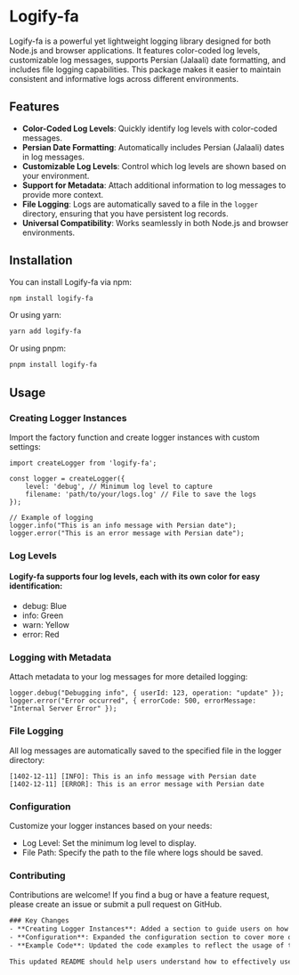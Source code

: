 # Logify-fa

Logify-fa is a powerful yet lightweight logging library designed for both Node.js and browser applications. It features color-coded log levels, customizable log messages, supports Persian (Jalaali) date formatting, and includes file logging capabilities. This package makes it easier to maintain consistent and informative logs across different environments.

## Features

- **Color-Coded Log Levels**: Quickly identify log levels with color-coded messages.
- **Persian Date Formatting**: Automatically includes Persian (Jalaali) dates in log messages.
- **Customizable Log Levels**: Control which log levels are shown based on your environment.
- **Support for Metadata**: Attach additional information to log messages to provide more context.
- **File Logging**: Logs are automatically saved to a file in the `logger` directory, ensuring that you have persistent log records.
- **Universal Compatibility**: Works seamlessly in both Node.js and browser environments.

## Installation

You can install Logify-fa via npm:

```bash
npm install logify-fa
```

Or using yarn:

```bash
yarn add logify-fa
```
Or using pnpm:

```bash
pnpm install logify-fa
```

## Usage
### Creating Logger Instances

Import the factory function and create logger instances with custom settings:

```ecmascript 6
import createLogger from 'logify-fa';

const logger = createLogger({
    level: 'debug', // Minimum log level to capture
    filename: 'path/to/your/logs.log' // File to save the logs
});

// Example of logging
logger.info("This is an info message with Persian date");
logger.error("This is an error message with Persian date");

```

### Log Levels

#### Logify-fa supports four log levels, each with its own color for easy identification:

- debug: Blue
- info: Green
- warn: Yellow
- error: Red

### Logging with Metadata

Attach metadata to your log messages for more detailed logging:


```ecmascript 6
logger.debug("Debugging info", { userId: 123, operation: "update" });
logger.error("Error occurred", { errorCode: 500, errorMessage: "Internal Server Error" });

```

### File Logging

All log messages are automatically saved to the specified file in the logger directory:

```
[1402-12-11] [INFO]: This is an info message with Persian date
[1402-12-11] [ERROR]: This is an error message with Persian date
```

### Configuration

Customize your logger instances based on your needs:

- Log Level: Set the minimum log level to display.
- File Path: Specify the path to the file where logs should be saved.

### Contributing

Contributions are welcome! If you find a bug or have a feature request, please create an issue or submit a pull request on GitHub.

```dtd
### Key Changes
- **Creating Logger Instances**: Added a section to guide users on how to create their own logger instances using the factory function, which allows custom settings.
- **Configuration**: Expanded the configuration section to cover more on how users can customize their logger instances.
- **Example Code**: Updated the code examples to reflect the usage of the new logger creation approach.

This updated README should help users understand how to effectively use and integrate the `Logify-fa` logging library into their projects with custom configurations.

```